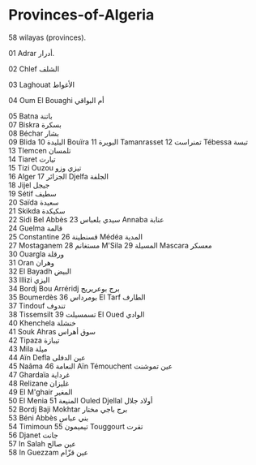 # Provinces-of-Algeria
58 wilayas (provinces).

01	Adrar	أدرار.

02	Chlef	الشلف	

03	Laghouat	الأغواط

04	Oum El Bouaghi	أم البواقي

05	Batna	باتنة	
07	Biskra	بسكرة	
08	Béchar	بشار	
09	Blida	البليدة	
10	Bouïra	البويرة	
11	Tamanrasset	تمنراست	
12	Tébessa	تبسة	
13	Tlemcen	تلمسان	
14	Tiaret	تيارت		
15	Tizi Ouzou	تيزي وزو	
16	Alger	الجزائر	
17	Djelfa	الجلفة	
18	Jijel	جيجل	
19	Sétif	سطيف	
20	Saïda	سعيدة	
21	Skikda	سكيكدة	
22	Sidi Bel Abbès	سيدي بلعباس	
23	Annaba	عنابة	
24	Guelma	قالمة	
25	Constantine	قسنطينة	
26	Médéa	المدية	
27	Mostaganem	مستغانم	
28	M'Sila	المسيلة	
29	Mascara	معسكر	
30	Ouargla	ورقلة	
31	Oran	وهران	
32	El Bayadh	البيض	
33	Illizi	اليزي	
34	Bordj Bou Arréridj	برج بوعريريج	
35	Boumerdès	بومرداس	
36	El Tarf	الطارف	
37	Tindouf	تندوف	
38	Tissemsilt	تسمسيلت	
39	El Oued	الوادي	
40	Khenchela	خنشلة	
41	Souk Ahras	سوق أهراس	
42	Tipaza	تيبازة	
43	Mila	ميلة	
44	Aïn Defla	عين الدفلى	
45	Naâma	النعامة	
46	Aïn Témouchent	عين تموشنت	
47	Ghardaïa	غرداية	
48	Relizane	غليزان	
49	El M'ghair	المغير	
50	El Menia	المنيعة	
51	Ouled Djellal	أولاد جلال	
52	Bordj Baji Mokhtar	برج باجي مختار	
53	Béni Abbès	بني عباس	
54	Timimoun	تيميمون	
55	Touggourt	تقرت	
56	Djanet	جانت	
57	In Salah	عين صالح	
58	In Guezzam	عين قزّام
